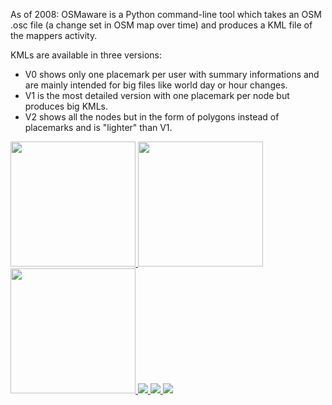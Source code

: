As of 2008: OSMaware is a Python command-line tool  which takes an OSM .osc file (a change set in OSM map over time) and produces a KML file of the mappers activity.

KMLs are available in three versions: 
* V0 shows only one placemark per user with summary informations and are mainly intended for big files like world day or hour changes.
* V1 is the most detailed version with one placemark per node but produces big KMLs.
* V2 shows all the nodes but in the form of polygons instead of placemarks and is "lighter" than V1.

<a href="http://farm3.static.flickr.com/2291/2486256508_8de573fbfa_o.png"><img src="http://farm3.static.flickr.com/2291/2486256508_8de573fbfa_o.png" width="200">  </a>
<a href="http://farm3.static.flickr.com/2253/2460169592_c771287306_o.png"><img src="http://farm3.static.flickr.com/2253/2460169592_c771287306_o.png" width="200">  </a>
<a href="http://farm4.static.flickr.com/3288/2493493984_77cd3ba75b_m.jpg"><img src="http://farm4.static.flickr.com/3288/2493493984_77cd3ba75b_m.jpg" width="200">  </a>
<a href="http://farm4.static.flickr.com/3082/2475990682_6f3398ff9e_m.jpg" width="200"><img src="http://farm4.static.flickr.com/3082/2475990682_6f3398ff9e_m.jpg">  </a>
<a href="http://farm3.static.flickr.com/2162/2475990354_73d978eeb9_m.jpg" width="200"><img src="http://farm3.static.flickr.com/2162/2475990354_73d978eeb9_m.jpg">  </a>
<a href="http://farm4.static.flickr.com/3074/2509007109_de174267ca_m.jpg" width="200"><img src="http://farm4.static.flickr.com/3074/2509007109_de174267ca_m.jpg">  </a>










